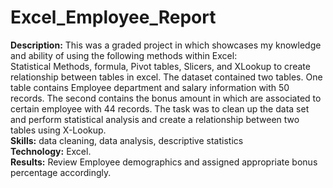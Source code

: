 # Excel_Employee_Report

**Description:** This was a graded project in which showcases my knowledge and ability of using the following methods within Excel:  
Statistical Methods, formula, Pivot tables, Slicers, and XLookup to create relationship between tables in excel. 
The dataset contained two tables. One table contains Employee department and salary information with 50 records. The second contains the bonus amount in which are associated to certain employee with 44 records. The task was to clean up the data set and perform statistical analysis and create a relationship between two tables using X-Lookup.   
**Skills:** data cleaning, data analysis, descriptive statistics  
**Technology:** Excel.  
**Results:** Review Employee demographics and assigned appropriate bonus percentage accordingly.  
